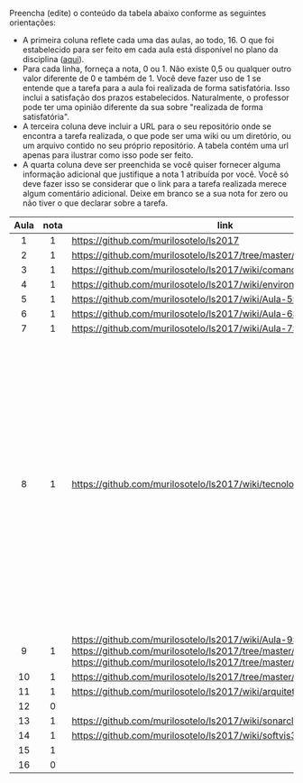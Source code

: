 Preencha (edite) o conteúdo da tabela abaixo conforme as seguintes orientações:
- A primeira coluna reflete cada uma das aulas, ao todo, 16. O que foi estabelecido para ser feito em cada aula está disponível no plano da disciplina ([aqui](https://docs.google.com/document/d/16-8p7NiB4MzGEB3JXCTUpW3UNgJbvOOGqh-MO5xyRkg/edit)).
- Para cada linha, forneça a nota, 0 ou 1. Não existe 0,5 ou qualquer outro valor diferente de 0 e também de 1. Você deve fazer uso de 1 se entende que a tarefa para a aula foi realizada de forma satisfatória. Isso inclui a satisfação dos prazos estabelecidos. Naturalmente, o professor pode ter uma opinião diferente da sua sobre "realizada de forma satisfatória". 
- A terceira coluna deve incluir a URL para o seu repositório onde se encontra a tarefa realizada, o que pode ser uma wiki ou um diretório, ou um arquivo contido no seu próprio repositório. A tabela contém uma url apenas para ilustrar como isso pode ser feito.
- A quarta coluna deve ser preenchida se você quiser fornecer alguma informação adicional que justifique a nota 1 atribuída por você. Você só deve fazer isso se considerar que o link para a tarefa realizada merece algum comentário adicional. Deixe em branco se a sua nota for zero ou não tiver o que declarar sobre a tarefa.

| Aula  | nota | link | comentário  |
|:-:|:-:|---|:-:|
| 1  | 1 | https://github.com/murilosotelo/ls2017 |   |
| 2  | 1 | https://github.com/murilosotelo/ls2017/tree/master/Exerc%C3%ADcios |   |
| 3  | 1 | https://github.com/murilosotelo/ls2017/wiki/comandos |   |
| 4  | 1 | https://github.com/murilosotelo/ls2017/wiki/environment |   |
| 5  | 1 | https://github.com/murilosotelo/ls2017/wiki/Aula-5:-30.08.2017 |   |
| 6  | 1 | https://github.com/murilosotelo/ls2017/wiki/Aula-6:-06-09-2017 |   |
| 7  | 1 | https://github.com/murilosotelo/ls2017/wiki/Aula-7:-13-09-2017 |   |
| 8  | 1 | https://github.com/murilosotelo/ls2017/wiki/tecnologiasThoughtworks | Apesar de não haver esforço, o proposto foi realizado. Pelo mesmo motivo decidi realizar um esforço extra e popular a wiki com informações relevantes, porém como o recurso tempo não se fez disponível durante o semestre, o esforço extra não foi realizado  |
| 9  | 1 | https://github.com/murilosotelo/ls2017/wiki/Aula-9:-27-09-2017 https://github.com/murilosotelo/ls2017/tree/master/analise-estatica https://github.com/murilosotelo/ls2017/tree/master/analise-estatica2 |   |
| 10  | 1 | https://github.com/murilosotelo/ls2017/tree/master/javancss |   |
| 11  | 1 | https://github.com/murilosotelo/ls2017/wiki/arquitetura |   |
| 12  | 0 |   |   |
| 13  | 1 | https://github.com/murilosotelo/ls2017/wiki/sonarcloud |   |
| 14  | 1 | https://github.com/murilosotelo/ls2017/wiki/softvis3d |   |
| 15  | 1 |   |   |
| 16  | 0 |   |   |
